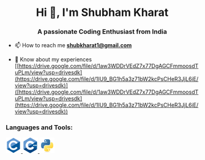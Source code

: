 
<h1 align="center">Hi 👋, I'm Shubham Kharat</h1>
<h3 align="center">A passionate Coding Enthusiast from India</h3>


- 📫 How to reach me **shubkharat1@gmail.com**

- 📄 Know about my experiences [[https://drive.google.com/file/d/1aw3WDDrVEdZ7x77DgAGCFmmoosdTuPLm/view?usp=drivesdk](https://drive.google.com/file/d/1IU9_BG1h5a3z71bW2kcPsCHeR3JjL6iE/view?usp=drivesdk)]([https://drive.google.com/file/d/1aw3WDDrVEdZ7x77DgAGCFmmoosdTuPLm/view?usp=drivesdk](https://drive.google.com/file/d/1IU9_BG1h5a3z71bW2kcPsCHeR3JjL6iE/view?usp=drivesdk))


<h3 align="left">Languages and Tools:</h3>
<p align="left"> </a> <a href="https://www.cprogramming.com/" target="_blank" rel="noreferrer"> <img src="https://raw.githubusercontent.com/devicons/devicon/master/icons/c/c-original.svg" alt="c" width="40" height="40"/> </a> <a href="https://www.w3schools.com/cpp/" target="_blank" rel="noreferrer"> <img src="https://raw.githubusercontent.com/devicons/devicon/master/icons/cplusplus/cplusplus-original.svg" alt="cplusplus" width="40" height="40"/> </a> <a href="https://www.python.org" target="_blank" rel="noreferrer"> <img src="https://raw.githubusercontent.com/devicons/devicon/master/icons/python/python-original.svg" alt="python" width="40" height="40"/>  </p>

